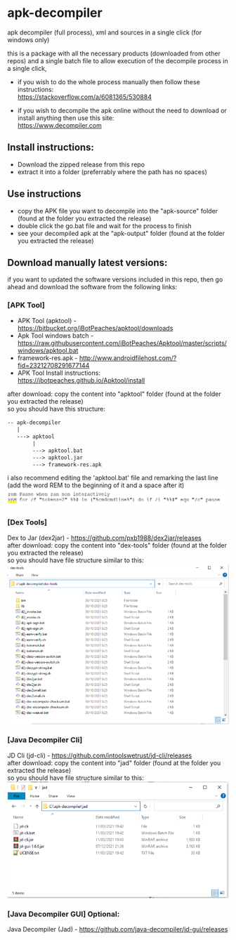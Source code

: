 # apk-decompiler
apk decompiler (full process), xml and sources in a single click (for windows only)  

this is a package with all the necessary products (downloaded from other repos) and a single batch file to allow execution of the decompile process in a single click,  

* if you wish to do the whole process manually then follow these instructions:  
https://stackoverflow.com/a/6081365/530884  

* if you wish to decompile the apk online without the need to download or install anything then use this site:  
https://www.decompiler.com  


## Install instructions:
* Download the zipped release from this repo  
* extract it into a folder (preferrably where the path has no spaces)  

## Use instructions
* copy the APK file you want to decompile into the "apk-source" folder (found at the folder you extracted the release)  
* double click the go.bat file and wait for the process to finish  
* see your decompiled apk at the "apk-output" folder (found at the folder you extracted the release)  

## Download manually latest versions:
if you want to updated the software versions included in this repo, then go ahead and download the software from the following links:  

### [APK Tool]  
* APK Tool (apktool) - https://bitbucket.org/iBotPeaches/apktool/downloads
* Apk Tool windows batch - https://raw.githubusercontent.com/iBotPeaches/Apktool/master/scripts/windows/apktool.bat
* framework-res.apk - http://www.androidfilehost.com/?fid=23212708291677144
* APK Tool Install instructions: https://ibotpeaches.github.io/Apktool/install
  
after download: copy the content into "apktool" folder (found at the folder you extracted the release)  
so you should have this structure:  
```
-- apk-decompiler
   |
   ---> apktool
        |
        ---> apktool.bat
        ---> apktool.jar
        ---> framework-res.apk
```  
i also recommend editing the 'apktool.bat' file and remarking the last line (add the word REM to the beginning of it and a space after it)  
![remark the last line](/assets/remark.png)  
  
### [Dex Tools]  
Dex to Jar (dex2jar) - https://github.com/pxb1988/dex2jar/releases  
after download: copy the content into "dex-tools" folder (found at the folder you extracted the release)  
so you should have file structure similar to this:  
![dex tools folder structure](/assets/dexTools.png)  
  
### [Java Decompiler Cli]  
JD Cli (jd-cli) - https://github.com/intoolswetrust/jd-cli/releases  
after download: copy the content into "jad" folder (found at the folder you extracted the release)  
so you should have file structure similar to this:  
![java decompiler cli folder structure](/assets/jdCli.png)  
  
### [Java Decompiler GUI] Optional:  
Java Decompiler (Jad) - https://github.com/java-decompiler/jd-gui/releases  
  
  
